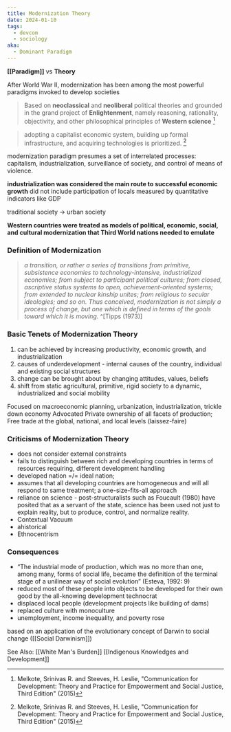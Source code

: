 ```yaml
---
title: Modernization Theory
date: 2024-01-10
tags:
  - devcom
  - sociology
aka:
  - Dominant Paradigm
---
```

**[[Paradigm]]** vs **Theory**

After World War II, modernization has been among the most powerful paradigms invoked to develop societies

>Based on **neoclassical** and **neoliberal** political theories and grounded in the grand project of **Enlightenment**, namely reasoning, rationality, objectivity, and other philosophical principles of **Western science** [^1]

> adopting a capitalist economic system, building up formal infrastructure, and acquiring technologies is prioritized. [^1]

modernization paradigm presumes a set of interrelated processes: capitalism, industrialization, surveillance of society, and control of means of violence.

**industrialization was considered the main route to successful economic growth**
did not include participation of locals
measured by quantitative indicators like GDP

traditional society -> urban society

**Western countries were treated as models of political, economic, social, and cultural modernization that Third World nations needed to emulate**

### Definition of Modernization
> *a transition, or rather a series of transitions from primitive, subsistence economies to technology-intensive, industrialized economies; from subject to participant political cultures; from closed, ascriptive status systems to open, achievement-oriented systems; from extended to nuclear kinship unites; from religious to secular ideologies; and so on. Thus conceived, modernization is not simply a process of change, but one which is defined in terms of the goals toward which it is moving.* ^[Tipps (1973)]

### Basic Tenets of Modernization Theory
1. can be achieved by increasing productivity, economic growth, and industrialization
2. causes of underdevelopment - internal causes of the country, individual and existing social structures
3. change can be brought about by changing attitudes, values, beliefs
4. shift from static agricultural, primitive, rigid society to a dynamic, industrialized and social mobility 

Focused on macroeconomic planning, urbanization, industrialization, trickle down economy
Advocated Private ownership of all facets of production;
Free trade at the global, national, and local levels (laissez-faire)

### Criticisms of Modernization Theory
- does not consider external constraints
- fails to distinguish between rich and developing countries in terms of resources requiring, different development handling
- developed nation =/= ideal nation; 
- assumes that all developing countries are homogeneous and will all respond to same treatment; a one-size-fits-all approach
- reliance on science - post-structuralists such as Foucault (1980) have posited that as a servant of the state, science has been used not just to explain reality, but to produce, control, and normalize reality.
- Contextual Vacuum
- ahistorical
- Ethnocentrism
### Consequences
- “The industrial mode of production, which was no more than one, among many, forms of social life, became the definition of the terminal stage of a unilinear way of social evolution” (Esteva, 1992: 9)
- reduced most of these people into objects to be developed for their own good by the all-knowing development technocrat
- displaced local people (development projects like building of dams)
- replaced culture with monoculture 
-  unemployment, income inequality, and poverty rose

based on an application of the evolutionary concept of Darwin to social change ([[Social Darwinism]])

[^1]: Melkote, Srinivas R. and Steeves, H. Leslie, "Communication for Development: Theory and Practice for Empowerment and Social Justice, Third Edition" (2015)

See Also: 
[[White Man's Burden]]
[[Indigenous Knowledges and Development]]
